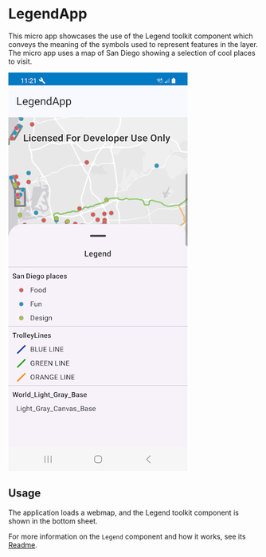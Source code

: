 # LegendApp

This micro app showcases the use of the Legend toolkit component which conveys the meaning of the symbols used to represent features in the layer. The micro app uses a map of San Diego showing a selection of cool places to visit.

![Screenshot](screenshot.png)

## Usage

The application loads a webmap, and the Legend toolkit component is shown in the bottom sheet. 

For more information on the `Legend` component and how it works, see its [Readme](../../toolkit/legend/README.md).
